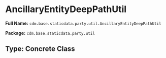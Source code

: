 # AncillaryEntityDeepPathUtil

**Full Name:** `cdm.base.staticdata.party.util.AncillaryEntityDeepPathUtil`

**Package:** `cdm.base.staticdata.party.util`

## Type: Concrete Class

